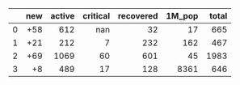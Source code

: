 |    |   new |   active |   critical |   recovered |   1M_pop |   total |
|---:|------:|---------:|-----------:|------------:|---------:|--------:|
|  0 |   +58 |      612 |        nan |          32 |       17 |     665 |
|  1 |   +21 |      212 |          7 |         232 |      162 |     467 |
|  2 |   +69 |     1069 |         60 |         601 |       45 |    1983 |
|  3 |    +8 |      489 |         17 |         128 |     8361 |     646 |
